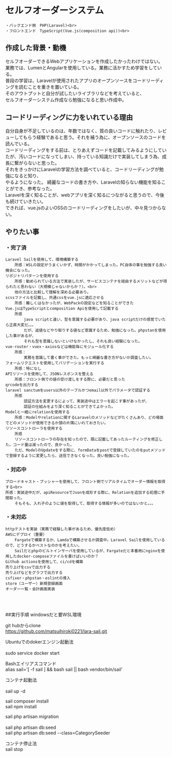 # セルフオーダーシステム<br>
    ・バックエンド側　PHP(Laravel)<br>
    ・フロントエンド　TypeScript(Vue.js(composition api))<br>

## 作成した背景・動機<br>
セルフオーダーできるWebアプリケーションを作成したかったわけではない。<br>
業務では、LumenとAngularを使用している。業務に活かすため学習をしている。<br>
普段の学習は、Laravelが使用されたアプリのオープンソースをコードリーディングを読むことを重きを置いている。<br>
そのアウトプットと自分が試したいライブラリなどを考えていると、<br>
セルフオーダーシステム作成なら勉強になると思い作成中。<br>

## コードリーディングに力をいれている理由<br>
自分自身が不足しているのは、年数ではなく、質の良いコードに触れたり、レビューしてもらう経験であると思う。それを補う為に、オープンソースのコードを読んでいる。<br>
コードリーディングをする前は、とりあえずコードを記載してみるようにしていたが、汚いコードになってしまい、持っている知識だけで実装してしまう為、成長に繋がらないと思った。<br>
それをきっかけにLaravelの学習方法を調べていると、コードリーディングが勉強になると知り、<br>
やるようになった。
綺麗なコードの書き方や、Laravelの知らない機能を知ることができ、参考なった。<br>
Laravelを深く知ることが、webアプリを深く知るにつながると思うので、今後も続けていきたい。<br>
できれば、vue.jsのよいOSSのコードリーディングをしたいが、中々見つからない。<br>


## やりたい事<br>
### ・完了済<br>
    Laravel Sailを使用して、環境構築する
        所感：WSLの設定がうまくいかず、時間がかかってしまった。PC自体の事を勉強する良い機会になった。
    リポジトリパターンを使用する
        所感：勧められている方法で実装したが、サービスコンテナを経由するメリットなどが得られたと思わない（大規模じゃないからか？）。<br>
        他の方法と比較して理解を深める必要あり。
    scssファイルを記載し、共通cssをvue.jsに適応させる
        所感：難しくはなかったが、WebPackの設定などを知ることができた
    Vue.jsはTypeScriptとcomposition Apiを使用して記載する
        所感
            java scriptと違い、型を意識する必要があり、java scriptだけの感覚でいたら正直大変だ。。。
            だが、返値などやり取りする値など意識するため、勉強になった。phpstanを使用した事があるが、
            それも型を意識しないといけなかったし、それも良い経験になった。
    vue-router・vuex・axiosなどは機能毎にモジュール化する
        所感：
            実務を意識して書く事ができた。もっと綺麗な書き方がないか調査したい。
    フォームリクエストを使用してバリデーションを実行する
        所感：特になし
    APIリソースを使用して、JSONレスポンスを整える
        所感：フロント側での値の受け渡しをする際に、必要だと思った
    qrcodeを出力する
    laravel sanctumをusers以外のテーブルかつemail以外でパラメータで認証する
        所感
            認証方法を変更するによって、実装途中はエラーを起こす事があったが、
            認証の仕組みをより深く知ることができてよかった。
    Modelと一緒にrelationを使用する
        所感：Modelやrelationに関するLaravelのメソッドなどがたくさんあり、どの場面でどのメソッドが使用できるか頭の片隅にいれておきたい。
    リソースコントローラを使用する
        所感
        リソースコントローラの存在を知ったので、既に記載してあったルーティングを修正した。コード量は減ったので、良かった。
        ただ、ModelのUpdateをする際に、formDataをpostで登録していたのをputメソッドで登録するように変更したら、送信できなくなった。良い勉強になった。

### ・対応中<br>
    ブロードキャスト・プッシャーを使用して、フロント側でリアルタイムでオーダー情報を取得する<br>
    所感：実装途中だが、apiResourceでJsonを成形する際に、Relationを追加する処理に手間取った。
        そもそも、入れ子のように値を取得して、取得する情報が多いのではないかと。。。

### ・未対応<br>
    httpテストを実装（実務で経験した事があるため、優先度低め）
    AWSにデプロイ（重要）
        Fargateで構築するか、Lamdaで構築させるか調査中。Laravel Sailを使用しているので、どうするかベストなのかを考えたい。
        Sailだとphpのビルトインサーバを使用しているが、Fargateだと本番用にnginxを使用したdocker-composeファイルを書けばいいのか？
    Github actionsを使用して、ci/cdを構築
    売り上げをcsvで出力する
    売り上げなどをグラフで出力する
    csfixer・phpstan・eslintの導入
    store（ユーザー）新規登録画面
    オーダー一覧・会計画面実装
   <br><br> 

##実行手順
windowsだと要WSL環境<br>

git hubからclone<br>
https://github.com/matsuihiroki0221/lara-sail.git<br>

Ubuntuでのdokerエンジン起動法<br><br>
sudo service docker start<br>

Bashエイリアスコマンド<br>
alias sail='[ -f sail ] && bash sail || bash vendor/bin/sail'<br>

コンテナ起動法<br><br>
sail up -d<br>

sail composer install<br>
sail npm install<br>

sail php artisan migration<br><br>
sail php artisan db:seed<br>
sail php artisan db:seed --class=CategorySeeder<br>

コンテナ停止法<br>
sail stop<br>
